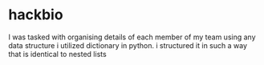 # hackbio
I was tasked with organising details of each member of my team using any data structure
i utilized dictionary in python. i structured it in such a way that is identical to nested lists
